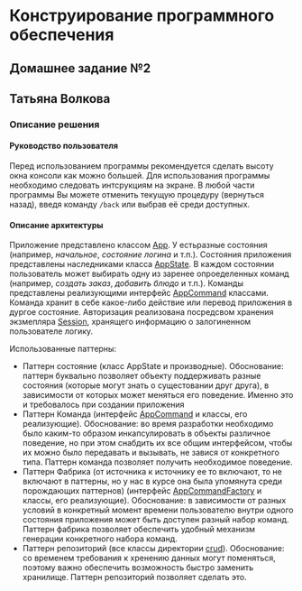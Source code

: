 # Конструирование программного обеспечения
## Домашнее задание №2
## Татьяна Волкова

### Описание решения
#### Руководство пользователя
Перед использованием программы рекомендуется сделать высоту окна консоли как можно большей. Для использования программы необходимо следовать интсрукциям на экране. В любой части программы Вы можете отменить текущую процедуру (вернуться назад),
введя команду `/back` или выбрав её среди доступных.

#### Описание архитектуры
Приложение представлено классом [App](src/main/kotlin/App.kt). У естьразные состояния (например, _начальное_, _состояние логина_ и т.п.). Состояния приложения представлены наследниками класса [AppState](src/main/kotlin/appStates/AppState.kt). 
В каждом состоянии пользователь может выбирать одну из заренее опроеделенных команд (например, _создать заказ_, _добавить блюдо_ и т.п.). Команды представлены реализующими интерфейс [AppCommand](src/main/kotlin/appCommands/AppCommand.kt) классами. Команда хранит в себе какое-либо действие или перевод приложения в дургое состояние. Авторизация реализована посредсвом хранения экзмепляра [Session](src/main/kotlin/entities/Session.kt), хранящего информацию о залогиненном пользователе логику.

Использованные паттерны:

- Паттерн состояние (класс AppState и производные). Обоснование: паттерн буквально позволяет объекту поддерживать разные состояния (которые могут знать о сущестовании друг друга), в зависимости от которых может меняться его поведение.
Именно это и требовалось при создании приложения
- Паттерн Команда (интерфейс [AppCommand](src/main/kotlin/appCommands/AppCommand.kt) и классы, его реализующие). Обоснование: во время разработки необходимо было каким-то образом инкапсулировать в объекты различное поведение, но при этом снабдить их все общим интерфейсом, чтобы их можно
было передавать и вызывать, не завися от конкретного типа. Паттерн команда позволяет получить необходимое поведение.
- Паттерн Фабрика (от источника к источнику ее то включают, то не включают в паттерны, но у нас в курсе она была упомянута среди порождающих паттернов) (интерфейс [AppCommandFactory](src/main/kotlin/commandFactories/AppCommandFactory.kt) и классы, его реализующие). Обоснование: в зависимости от разных
условий в конкретный момент времени пользователю внутри одного состояния приложения может быть доступен разный набор команд. Паттерн фабрика позволяет обеспечить удобный механизм генерации конкретного набора команд.
- Паттерн репозиторий (все классы директории [crud](src/main/kotlin/crud)). Обоснование: со временем требования к хренению данных могут поменяться, поэтому важно обеспечить возможность быстро заменить хранилище. Паттерн репозиторий позволяет сделать это.